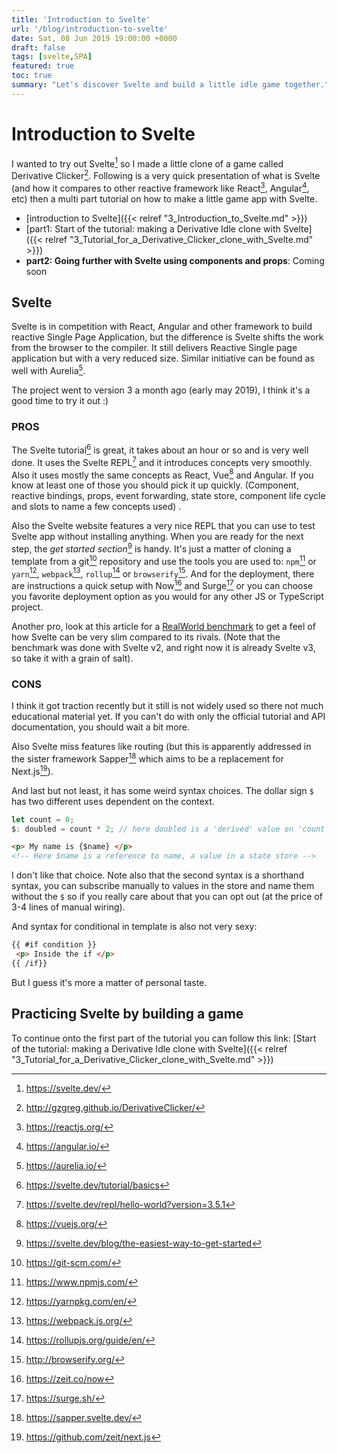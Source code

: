 ```yaml
---
title: 'Introduction to Svelte'
url: '/blog/introduction-to-svelte'
date: Sat, 08 Jun 2019 19:00:00 +0000
draft: false
tags: [svelte,SPA]
featured: true
toc: true
summary: "Let's discover Svelte and build a little idle game together."
---
```


# Introduction to Svelte

I wanted to try out Svelte[^1] so I made a little clone of a game called Derivative Clicker[^2]. Following is a very quick presentation of what is Svelte (and how it compares to other reactive framework like React[^3], Angular[^4], etc) then a multi part tutorial on how to make a little game app with Svelte. 

- [introduction to Svelte]({{< relref "3_Introduction_to_Svelte.md" >}})
- [part1: Start of the tutorial: making a Derivative Idle clone with Svelte]({{< relref "3_Tutorial_for_a_Derivative_Clicker_clone_with_Svelte.md" >}})
- **part2: Going further with Svelte using components and props**: Coming soon

## Svelte

Svelte is in competition with React, Angular and other framework to build  reactive Single Page Application, but the difference is Svelte shifts the work from the browser to the compiler. It still delivers Reactive Single page application but with a very reduced size. Similar initiative can be found as well with Aurelia[^5].

The project went to version 3 a month ago (early may 2019), I think it's a good time to try it out :)

### PROS

The Svelte tutorial[^6] is great, it takes about an hour or so and is very well done. It uses the Svelte REPL[^7] and it introduces concepts very smoothly. Also it uses mostly the same concepts as React, Vue[^8] and Angular. If you know at least one of those you should pick it up quickly. (Component, reactive bindings, props, event forwarding, state store, component life cycle and slots to name a few concepts used) .

Also the Svelte website features a very nice REPL that you can use to test Svelte app without installing anything. When you are ready for the next step, the *get started section*[^9] is handy. It's just a matter of cloning a template from a git[^10] repository and use the tools you are used to: `npm`[^11] or `yarn`[^12], `webpack`[^13], `rollup`[^14] or `browserify`[^15]. And for the deployment, there are instructions a quick setup with Now[^16] and Surge[^17] or you can choose you favorite deployment option as you would for any other JS or TypeScript project.

Another pro, look at this article for a [RealWorld benchmark](https://medium.freecodecamp.org/a-realworld-comparison-of-front-end-frameworks-with-benchmarks-2019-update-4be0d3c78075) to get a feel of how Svelte can be very slim compared to its rivals. (Note that the benchmark was done with Svelte v2, and right now it is already Svelte v3, so take it with a grain of salt).

### CONS

I think it got traction recently but it still is not widely used so there not much educational material yet. If you can't do with only the official tutorial and API documentation, you should wait a bit more.

Also Svelte miss features like routing (but this is apparently addressed in the sister framework Sapper[^18] which aims to be a replacement for Next.js[^19]).

And last but not least, it has some weird syntax choices. The dollar sign `$` has two different uses dependent on the context. 

```js
let count = 0;
$: doubled = count * 2; // here doubled is a 'derived' value on 'count', it will automatically recalculate itself if count changes
```

```html
<p> My name is {$name} </p> 
<!-- Here $name is a reference to name, a value in a state store -->
```

I don't like that choice. Note also that the second syntax is a shorthand syntax, you can subscribe manually to values in the store and name them without the `$` so if you really care about that you can opt out (at the price of 3-4 lines of manual wiring).

And syntax for conditional in template is also not very sexy: 

```html
{{ #if condition }}
 <p> Inside the if </p>
{{ /if}}  
```

But I guess it's more a matter of personal taste. 

## Practicing Svelte by building a game

To continue onto the first part of the tutorial you can follow this link: [Start of the tutorial: making a Derivative Idle clone with Svelte]({{< relref "3_Tutorial_for_a_Derivative_Clicker_clone_with_Svelte.md" >}})

[^1]: https://svelte.dev/
[^2]: http://gzgreg.github.io/DerivativeClicker/
[^3]: https://reactjs.org/
[^4]: https://angular.io/
[^5]: https://aurelia.io/
[^6]: https://svelte.dev/tutorial/basics
[^7]: https://svelte.dev/repl/hello-world?version=3.5.1
[^8]: https://vuejs.org/
[^9]: https://svelte.dev/blog/the-easiest-way-to-get-started
[^10]: https://git-scm.com/
[^11]: https://www.npmjs.com/
[^12]: https://yarnpkg.com/en/
[^13]: https://webpack.js.org/
[^14]: https://rollupjs.org/guide/en/
[^15]: http://browserify.org/
[^16]: https://zeit.co/now
[^17]: https://surge.sh/
[^18]: https://sapper.svelte.dev/
[^19]: https://github.com/zeit/next.js